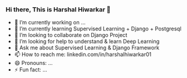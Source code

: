 ### Hi there, This is Harshal Hiwarkar 👋

- 🔭 I’m currently working on ...
-  🌱 I’m currently learning Supervised Learning + Django + Postgresql
- 👯 I’m looking to collaborate on Django Project
- 🤔 I’m looking for help to understand & learn Deep Learning 
- 💬 Ask me about Supervised Learning & Django Framework
- 📫 How to reach me: linkedin.com/in/harshalhiwarkar01 
- 😄 Pronouns: ...
- ⚡ Fun fact: ...
